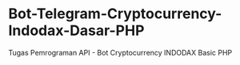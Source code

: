 # Bot-Telegram-Cryptocurrency-Indodax-Dasar-PHP
Tugas Pemrograman API - Bot Cryptocurrency INDODAX Basic PHP
